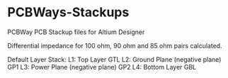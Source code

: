 # PCBWays-Stackups
PCBWay PCB Stackup files for Altium Designer

Differential impedance for 100 ohm, 90 ohm and 85 ohm pairs calculated.

Default Layer Stack:
L1: Top Layer GTL
L2: Ground Plane (negative plane) GP1
L3: Power Plane (negative plane) GP2
L4: Bottom Layer GBL
